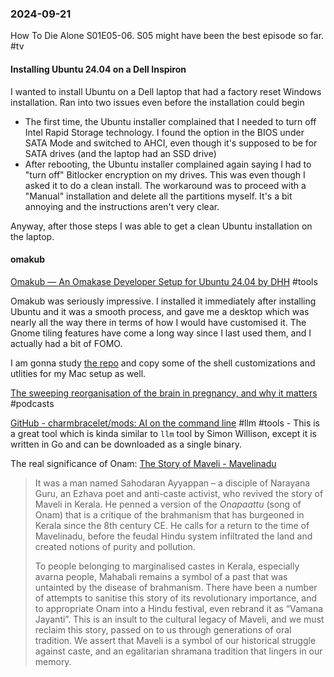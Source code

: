 ### 2024-09-21
How To Die Alone S01E05-06. S05 might have been the best episode so far. #tv


#### Installing Ubuntu 24.04 on a Dell Inspiron
 I wanted to install Ubuntu on a Dell laptop that had a factory reset Windows installation. Ran into two issues even before the installation could begin
* The first time, the Ubuntu installer complained that I needed to turn off Intel Rapid Storage technology. I found the option in the BIOS under SATA Mode and switched to AHCI, even though it's supposed to be for SATA drives (and the laptop had an SSD drive)
* After rebooting, the Ubuntu installer complained again saying I had to "turn off" Bitlocker encryption on my drives. This was even though I asked it to do a clean install. The workaround was to proceed with a "Manual" installation and delete all the partitions myself. It's a bit annoying and the instructions aren't very clear.

Anyway, after those steps I was able to get a clean Ubuntu installation on the laptop.

#### omakub

[Omakub — An Omakase Developer Setup for Ubuntu 24.04 by DHH](https://omakub.org/) #tools

Omakub was seriously impressive. I installed it immediately after installing Ubuntu and it was a smooth process, and gave me a desktop which was nearly all the way there in terms of how I would have customised it. The Gnome tiling features have come a long way since I last used them, and I actually had a bit of FOMO.

I am gonna study [the repo](https://github.com/basecamp/omakub) and copy some of the shell customizations and utlities for my Mac setup as well.

[The sweeping reorganisation of the brain in pregnancy, and why it matters](https://www.listennotes.com/e/840771752993423492eb34a2807a471e/) #podcasts

[GitHub - charmbracelet/mods: AI on the command line](https://github.com/charmbracelet/mods?tab=readme-ov-file) #llm #tools - This is a great tool which is kinda similar to `llm` tool by Simon Willison, except it is written in Go and can be downloaded as a single binary.

The real significance of Onam: [The Story of Maveli - Mavelinadu](https://mavelinaducollective.com/the-story-of-maveli/)

> It was a man named Sahodaran Ayyappan – a disciple of Narayana Guru, an Ezhava poet and anti-caste activist, who revived the story of Maveli in Kerala. He penned a version of the _Onapaattu_ (song of Onam) that is a critique of the brahmanism that has burgeoned in Kerala since the 8th century CE. He calls for a return to the time of Mavelinadu, before the feudal Hindu system infiltrated the land and created notions of purity and pollution.
> 
> To people belonging to marginalised castes in Kerala, especially avarna people, Mahabali remains a symbol of a past that was untainted by the disease of brahmanism. There have been a number of attempts to sanitise this story of its revolutionary importance, and to appropriate Onam into a Hindu festival, even rebrand it as “Vamana Jayanti”. This is an insult to the cultural legacy of Maveli, and we must reclaim this story, passed on to us through generations of oral tradition. We assert that Maveli is a symbol of our historical struggle against caste, and an egalitarian shramana tradition that lingers in our memory.